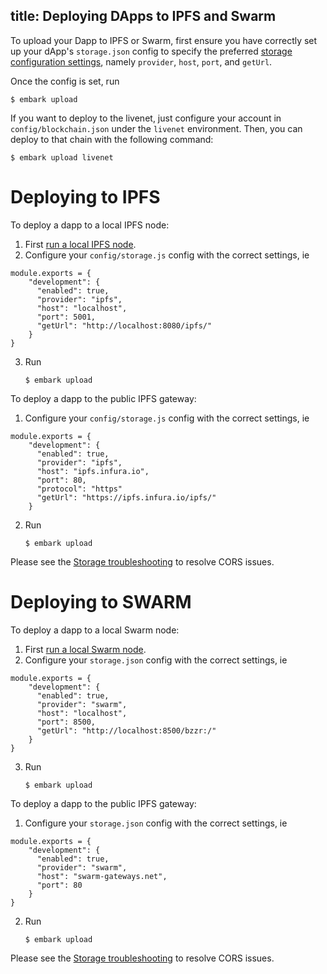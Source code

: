 title: Deploying DApps to IPFS and Swarm
---
To upload your Dapp to IPFS or Swarm, first ensure you have correctly set up your dApp's `storage.json` config to specify the preferred [storage configuration settings](./storage.html)</a>, namely `provider`, `host`, `port`, and `getUrl`.

Once the config is set, run
<pre><code class="shell">$ embark upload</code></pre>
If you want to deploy to the livenet, just configure your account in `config/blockchain.json` under the `livenet` environment. Then, you can deploy to that chain with the following command:
<pre><code class="shell">$ embark upload livenet</code></pre>

Deploying to IPFS
=================
To deploy a dapp to a local IPFS node:
1. First [run a local IPFS node](https://ipfs.io/docs/getting-started/).
2. Configure your `config/storage.js` config with the correct settings, ie
<pre><code class="javascript">module.exports = {
    "development": {
      "enabled": true,
      "provider": "ipfs",
      "host": "localhost",
      "port": 5001,
      "getUrl": "http://localhost:8080/ipfs/"
    }
}
</code></pre>
3. Run <pre><code class="shell">$ embark upload</code></pre>

To deploy a dapp to the public IPFS gateway:
1. Configure your `config/storage.js` config with the correct settings, ie
<pre><code class="javascript">module.exports = {
    "development": {
      "enabled": true,
      "provider": "ipfs",
      "host": "ipfs.infura.io",
      "port": 80,
      "protocol": "https"
      "getUrl": "https://ipfs.infura.io/ipfs/"
    }
</code></pre>
2. Run <pre><code class="shell">$ embark upload</code></pre>

Please see the [Storage troubleshooting](./storage#troubleshooting) to resolve CORS issues.

Deploying to SWARM
==================
To deploy a dapp to a local Swarm node:
1. First [run a local Swarm node](http://swarm-guide.readthedocs.io/en/latest/runninganode.html).
2. Configure your `storage.json` config with the correct settings, ie
<pre><code class="javascript">module.exports = {
    "development": {
      "enabled": true,
      "provider": "swarm",
      "host": "localhost",
      "port": 8500,
      "getUrl": "http://localhost:8500/bzzr:/"
    }
}
</code></pre>
3. Run <pre><code class="shell">$ embark upload</code></pre>

To deploy a dapp to the public IPFS gateway:
1. Configure your `storage.json` config with the correct settings, ie
<pre><code class="javascript">module.exports = {
    "development": {
      "enabled": true,
      "provider": "swarm",
      "host": "swarm-gateways.net",
      "port": 80
    }
}
</code></pre>
2. Run <pre><code class="shell">$ embark upload</code></pre>

Please see the [Storage troubleshooting](./storage#troubleshooting) to resolve CORS issues.

